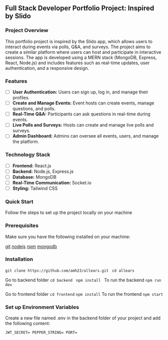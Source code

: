 ## Full Stack Developer Portfolio Project: Inspired by Slido
### Project Overview
This portfolio project is inspired by the Slido app, which allows users to interact during events via polls, Q&A, and surveys. The project aims to create a similar platform where users can host and participate in interactive sessions. The app is developed using a MERN stack (MongoDB, Express, React, Node.js) and includes features such as real-time updates, user authentication, and a responsive design.

### Features
- [ ] **User Authentication:** Users can sign up, log in, and manage their profiles.
- [ ] **Create and Manage Events:** Event hosts can create events, manage questions, and polls.
- [ ] **Real-Time Q&A:** Participants can ask questions in real-time during events.
- [ ] **Live Polls and Surveys:** Hosts can create and manage live polls and surveys.
- [ ] **Admin Dashboard:** Admins can oversee all events, users, and manage the platform.
### Technology Stack
- [ ] **Frontend:** React.js
- [ ] **Backend:** Node.js, Express.js
- [ ] **Database:** MongoDB
- [ ] **Real-Time Communication:** Socket.io
- [ ] **Styling:** Tailwind CSS

### Quick Start

Follow the steps to set up the project locally on your machine

### Prerequisites

Make sure you have the following installed on your machine:

[git](https://git-scm.com/)
[nodejs](https://nodejs.org/en)
[npm](https://www.npmjs.com/)
[mongodb](https://www.mongodb.com/download-center/community)

### Installation

`git clone https://github.com/amh23/allears.git `
`cd allears`

Go to backend folder
`cd backend `
`npm install `
To run the backend
`npm run dev`

Go to frontend folder
`cd frontend`
`npm install`
To run the frontend
`npm start`

### Set up Environment Variables

Create a new file named .env in the backend folder of your project and add the following content:

`JWT_SECRET=
PEPPER_STRING=
PORT=
`

 



